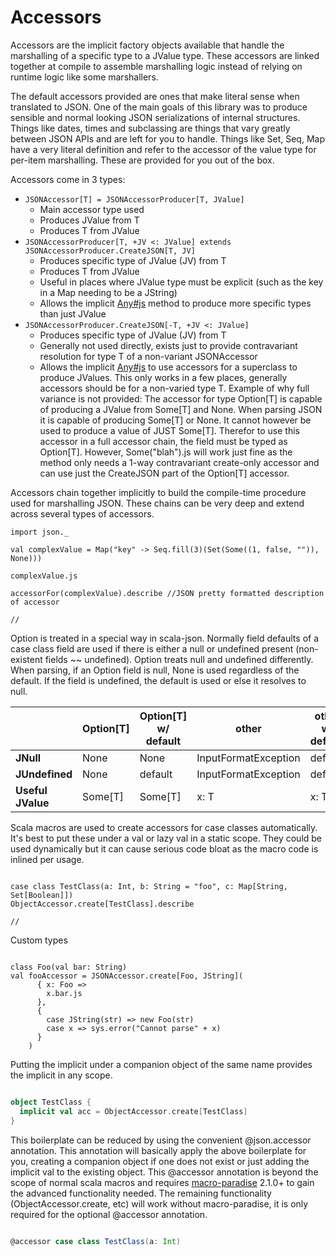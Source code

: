 Accessors
=========

Accessors are the implicit factory objects available that handle
the marshalling of a specific type to a JValue type. These accessors
are linked together at compile to assemble marshalling logic instead
of relying on runtime logic like some marshallers.

The default accessors provided are ones that make literal sense when
translated to JSON. One of the main goals of this library was to produce
sensible and normal looking JSON serializations of internal structures.
Things like dates, times and subclassing are things that vary greatly
between JSON APIs and are left for you to handle. Things like Set, Seq, Map
have a very literal definition and refer to the accessor of the value type
for per-item marshalling. These are provided for you out of the box.

Accessors come in 3 types:

* ```JSONAccessor[T] = JSONAccessorProducer[T, JValue]```
  * Main accessor type used
  * Produces JValue from T
  * Produces T from JValue
* ```JSONAccessorProducer[T, +JV <: JValue] extends JSONAccessorProducer.CreateJSON[T, JV]```
  * Produces specific type of JValue (JV) from T
  * Produces T from JValue
  * Useful in places where JValue type must be explicit (such as the key in a Map needing to be a JString)
  * Allows the implicit [Any#js](http://mediamath.github.io/scala-json/doc/index.html#json.Implicits$AnyValJSEx@js[U<:json.JValue](implicitacc:json.JSONAccessorProducer.CreateJSON[T,U]):U)
    method to produce more specific types than just JValue
* ```JSONAccessorProducer.CreateJSON[-T, +JV <: JValue]```
  * Produces specific type of JValue (JV) from T
  * Generally not used directly, exists just to provide contravariant resolution for type T of a non-variant JSONAccessor
  * Allows the implicit [Any#js](http://mediamath.github.io/scala-json/doc/index.html#json.Implicits$AnyValJSEx@js[U<:json.JValue](implicitacc:json.JSONAccessorProducer.CreateJSON[T,U]):U)
    to use accessors for a superclass to produce JValues. This only works in a few places, generally accessors should be
    for a non-varied type T. Example of why full variance is not provided: The accessor for type Option[T] is capable of producing a JValue
    from Some[T] and None. When parsing JSON it is capable of producing Some[T] or None. It cannot however be used to produce
    a value of JUST Some[T]. Therefor to use this accessor in a full accessor chain, the field must be typed as Option[T]. However,
    Some("blah").js will work just fine as the method only needs a 1-way contravariant create-only accessor and can use just the CreateJSON
    part of the Option[T] accessor.

Accessors chain together implicitly to build the compile-time procedure used for marshalling JSON. These chains
can be very deep and extend across several types of accessors.

```tut
import json._

val complexValue = Map("key" -> Seq.fill(3)(Set(Some((1, false, "")), None)))

complexValue.js

accessorFor(complexValue).describe //JSON pretty formatted description of accessor

//
```

Option is treated in a special way in scala-json. Normally field
defaults of a case class field are used if there is either a null or undefined present (non-existent fields ~~ undefined).
Option treats null and undefined differently. When parsing, if an Option field is null, None
is used regardless of the default. If the field is undefined, the default is used
or else it resolves to null.

|                   	| Option[T] 	| Option[T] w/ default 	| other                	| other w/ default 	|
|-------------------	|-----------	|----------------------	|----------------------	|------------------	|
| **JNull**         	| None      	| None                 	| InputFormatException 	| default          	|
| **JUndefined**    	| None      	| default              	| InputFormatException 	| default          	|
| **Useful JValue** 	| Some[T]   	| Some[T]              	| x: T                 	| x: T             	|

Scala macros are used to create accessors for case classes automatically.
It's best to put these under a val or lazy val in a static scope. They could
be used dynamically but it can cause serious code bloat as the macro code
is inlined per usage.

```tut

case class TestClass(a: Int, b: String = "foo", c: Map[String, Set[Boolean]])
ObjectAccessor.create[TestClass].describe

//
```

Custom types
```tut

class Foo(val bar: String)
val fooAccessor = JSONAccessor.create[Foo, JString](
      { x: Foo =>
        x.bar.js
      },
      {
        case JString(str) => new Foo(str)
        case x => sys.error("Cannot parse" + x)
      }
    )

```


Putting the implicit under a companion object of the same name provides
the implicit in any scope.

```scala

object TestClass {
  implicit val acc = ObjectAccessor.create[TestClass]
}
```

This boilerplate can be reduced by using the convenient @json.accessor annotation.
This annotation will basically apply the above boilerplate for you, creating a companion
object if one does not exist or just adding the implicit val to the existing object.
This @accessor annotation is beyond the scope of normal scala macros
and requires [macro-paradise](http://docs.scala-lang.org/overviews/macros/paradise.html) 2.1.0+
to gain the advanced functionality needed. The remaining functionality (ObjectAccessor.create, etc)
will work without macro-paradise, it is only required for the optional @accessor annotation.

```scala

@accessor case class TestClass(a: Int)

```
